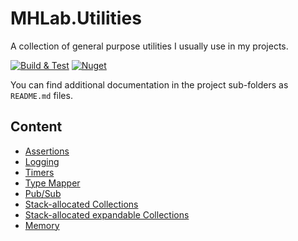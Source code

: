 # MHLab.Utilities

A collection of general purpose utilities I usually use in my projects.

[![Build & Test](https://github.com/manhunterita/MHLab.Utilities/actions/workflows/dotnet-core.yml/badge.svg)](https://github.com/manhunterita/MHLab.Utilities/actions/workflows/dotnet-core.yml)
[![Nuget](https://img.shields.io/nuget/v/MHLab.Utilities)](https://www.nuget.org/packages/MHLab.Utilities/)

You can find additional documentation in the project sub-folders as `README.md` files.

## Content

- [Assertions](https://github.com/emanzione/MHLab.Utilities/tree/master/MHLab.Utilities/Asserts)
- [Logging](https://github.com/emanzione/MHLab.Utilities/tree/master/MHLab.Utilities/Logs)
- [Timers](https://github.com/emanzione/MHLab.Utilities/tree/master/MHLab.Utilities/Timers)
- [Type Mapper](https://github.com/emanzione/MHLab.Utilities/tree/master/MHLab.Utilities/Types)
- [Pub/Sub](https://github.com/emanzione/MHLab.Utilities/tree/master/MHLab.Utilities/Messaging)
- [Stack-allocated Collections](https://github.com/emanzione/MHLab.Utilities/tree/master/MHLab.Utilities/Collections/Stackonly)
- [Stack-allocated expandable Collections](https://github.com/emanzione/MHLab.Utilities/tree/master/MHLab.Utilities/Collections/Stackonly/Expandable)
- [Memory](https://github.com/emanzione/MHLab.Utilities/tree/master/MHLab.Utilities/Memory)